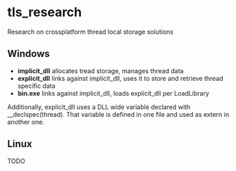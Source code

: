 # tls_research #


Research on crossplatform thread local storage solutions

## Windows ##

- **implicit_dll**
	allocates tread storage, manages thread data 
- **explicit_dll**
	links against implicit_dll, uses it to store and retrieve thread specific data
- **bin.exe**
	links against implicit_dll, loads explicit_dll per LoadLibrary

Additionally, explicit_dll uses a DLL wide variable declared with __declspec(thread). That variable is defined in one file and used as extern in another one.

## Linux ##

TODO
